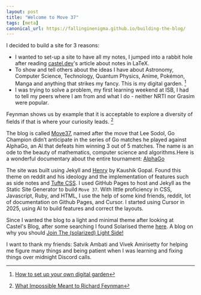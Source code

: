 ```yaml
---
layout: post
title: "Welcome to Move 37"
tags: [meta]
canonical_url: https://fallinginenigma.github.io/building-the-blog/
---
```

I decided to build a site for 3 reasons:

- I wanted to set-up a site to have all my notes, I jumped into a rabbit hole after reading [castel.dev](castel.dev)'s article about notes in LaTeX.
- To show and tell others about the ideas I have about Astronomy, Computer Science, Technology, Quantum Physics, Anime, Pokémon, Manga and anything that strikes my fancy. This is my digital garden. [^1]
- I was trying to solve a problem, my first learning weekend at ISB, I had to tell my peers where I am from and what I do - neither NRTI nor Grasim were popular.

Feynman shows us by example that it is acceptable to explore a diversity of fields if that is where your curiosity leads. [^2]

The blog is called [Move37](https://www.wired.com/2016/03/sadness-beauty-watching-googles-ai-play-go/),  named after the move that Lee Sodol, Go Champion didn’t anticipate in the series of Go matches he played against AlphaGo, an AI that defeats him winning 3 out of 5 matches. The name is an ode to the beauty of mathematics, computer science and algorithms.Here is a wonderful documentary about the entire tournament: [AlphaGo](https://www.youtube.com/watch?v=WXuK6gekU1Y)

The site was built using Jekyll and [Henry](https://github.com/kaushikgopal/henry-jekyll) by Kaushik Gopal. Found this theme on reddit and his ideology and the implementation of features such as side notes and [Tufte CSS](https://edwardtufte.github.io/tufte-css/). I used GitHub Pages to host and Jekyll as the Static Site Generator to build `Move 37`. With little proficiency in CSS, Javascript, Ruby, and HTML, I use the help of some kind friends, reddit, lot of documentation on Github Pages, and Cursor. I started using Cursor in 2025, using AI to build features and correct the layouts.

Since I wanted the blog to a light and minimal theme after looking at Castel's Blog, after some searching I found Solarised theme [here](https://gist.github.com/nicolashery/5765395). A blog on why you should [Join The (solarized) Light Side!](http://www.stevenzc.com/2016/03/14/join-the-light-side.html)

I want to thank my friends: Satvik Ambati and Vivek Amirisetty for helping me figure many things and being patient when I was learning and fixing things over midnight Discord calls.

[^1]: [How to set up your own digital garden](https://nesslabs.com/digital-garden-set-up)
    
[^2]: [What Impossible Meant to Richard Feynman](https://nautil.us/issue/108/change/what-impossible-meant-to-richard-feynman)
